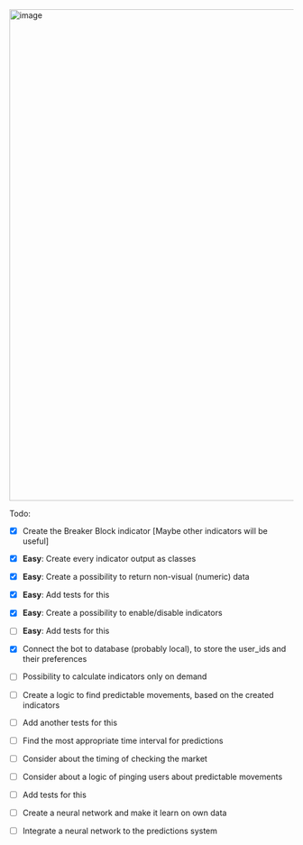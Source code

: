 <img width="872" alt="image" src="https://github.com/user-attachments/assets/98c74f20-6201-48bc-8134-38e004c9f0d0" />

Todo:
- [x] Create the Breaker Block indicator
[Maybe other indicators will be useful]
- [x] **Easy**: Create every indicator output as classes
- [x] **Easy**: Create a possibility to return non-visual (numeric) data
- [x] **Easy**: Add tests for this
- [x] **Easy**: Create a possibility to enable/disable indicators
- [ ] **Easy**: Add tests for this
- [x] Connect the bot to database (probably local), to store the user_ids and their preferences
- [ ] Possibility to calculate indicators only on demand
- [ ] Create a logic to find predictable movements, based on the created indicators
- [ ] Add another tests for this
- [ ] Find the most appropriate time interval for predictions
- [ ] Consider about the timing of checking the market
- [ ] Consider about a logic of pinging users about predictable movements
- [ ] Add tests for this
- [ ] Create a neural network and make it learn on own data
- [ ] Integrate a neural network to the predictions system
  
